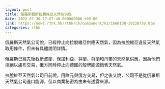 ```yaml
---
layout: post
title: 俄羅斯截斷拉脫維亞天然氣供應
date: 2022-07-30 17:07:40.000000000 +08:00
link: https://news.rthk.hk/rthk/ch/component/k2/1660138-20220730.htm
categories: rthk
---
```


俄羅斯天然氣公司說，已經停止向拉脫維亞供應天然氣，因為拉脫維亞違反天然氣取用條件，但未有具體說明詳情。

俄羅斯已經先後截斷波蘭、保加利亞、芬蘭、荷蘭和丹麥的天然氣供應，因為他們拒絕以盧布交易，俄方同時停止向德國的殼牌能源銷售天然氣。

拉脫維亞天然氣公司日前說，用歐元與俄方交易，但之後又說，公司不是從俄羅斯天然氣公司進口能源，但以商業秘密為由未有透露來源。
